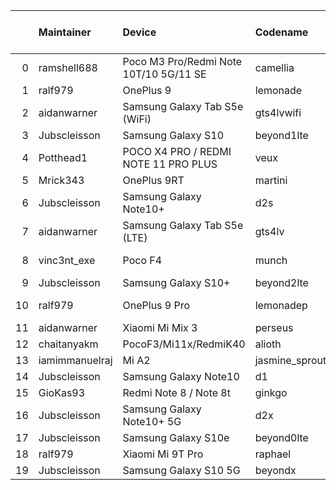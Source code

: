 |    | Maintainer     | Device                                 | Codename       |   Last Pex Version | Device Status   |
|---:|:---------------|:---------------------------------------|:---------------|-------------------:|:----------------|
|  0 | ramshell688    | Poco M3 Pro/Redmi Note 10T/10 5G/11 SE | camellia       |                5.1 | Active          |
|  1 | ralf979        | OnePlus 9                              | lemonade       |                5.9 | Active          |
|  2 | aidanwarner    | Samsung Galaxy Tab S5e (WiFi)          | gts4lvwifi     |                5.1 | Active          |
|  3 | Jubscleisson   | Samsung Galaxy S10                     | beyond1lte     |                5.9 | Active          |
|  4 | Potthead1      | POCO X4 PRO / REDMI NOTE 11 PRO PLUS   | veux           |                5.7 | Not-Maintained  |
|  5 | Mrick343       | OnePlus 9RT                            | martini        |                5.1 | Active          |
|  6 | Jubscleisson   | Samsung Galaxy Note10+                 | d2s            |                5.9 | Active          |
|  7 | aidanwarner    | Samsung Galaxy Tab S5e (LTE)           | gts4lv         |                5.1 | Active          |
|  8 | vinc3nt_exe    | Poco F4                                | munch          |                5.7 | Not-Maintained  |
|  9 | Jubscleisson   | Samsung Galaxy S10+                    | beyond2lte     |                5.9 | Active          |
| 10 | ralf979        | OnePlus 9 Pro                          | lemonadep      |                5.8 | Not-Maintained  |
| 11 | aidanwarner    | Xiaomi Mi Mix 3                        | perseus        |                5.1 | Active          |
| 12 | chaitanyakm    | PocoF3/Mi11x/RedmiK40                  | alioth         |                5.1 | Active          |
| 13 | iamimmanuelraj | Mi A2                                  | jasmine_sprout |                5.1 | Active          |
| 14 | Jubscleisson   | Samsung Galaxy Note10                  | d1             |                5.9 | Active          |
| 15 | GioKas93       | Redmi Note 8 / Note 8t                 | ginkgo         |                5.1 | Active          |
| 16 | Jubscleisson   | Samsung Galaxy Note10+ 5G              | d2x            |                5.9 | Active          |
| 17 | Jubscleisson   | Samsung Galaxy S10e                    | beyond0lte     |                5.9 | Active          |
| 18 | ralf979        | Xiaomi Mi 9T Pro                       | raphael        |                5.1 | Active          |
| 19 | Jubscleisson   | Samsung Galaxy S10 5G                  | beyondx        |                5.9 | Active          |